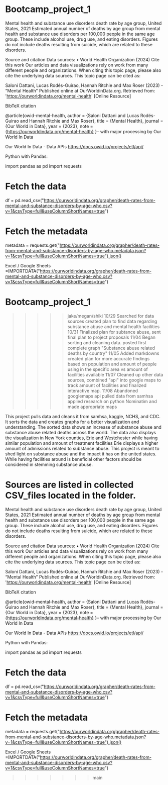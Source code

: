 # Bootcamp_project_1

Mental health and substance use disorders death rate by age group, United States, 2021
Estimated annual number of deaths by age group from mental health and substance use disorders per 100,000 people in the same age group. These include alcohol use, drug use, and eating disorders. Figures do not include deaths resulting from suicide, which are related to these disorders.


Source and citation
Data sources: 
•	World Health Organization (2024)
 Cite this work
Our articles and data visualizations rely on work from many different people and organizations. When citing this topic page, please also cite the underlying data sources. This topic page can be cited as:

Saloni Dattani, Lucas Rodés-Guirao, Hannah Ritchie and Max Roser (2023) - “Mental Health” Published online at OurWorldinData.org. Retrieved from: 'https://ourworldindata.org/mental-health' [Online Resource]

BibTeX citation

@article{owid-mental-health,
    author = {Saloni Dattani and Lucas Rodés-Guirao and Hannah Ritchie and Max Roser},
    title = {Mental Health},
    journal = {Our World in Data},
    year = {2023},
    note = {https://ourworldindata.org/mental-health}
}– with major processing by Our World In Data

Our World In Data - Data APIs
https://docs.owid.io/projects/etl/api/

Python with Pandas:

import pandas as pd
import requests

# Fetch the data
df = pd.read_csv("https://ourworldindata.org/grapher/death-rates-from-mental-and-substance-disorders-by-age-who.csv?v=1&csvType=full&useColumnShortNames=true")

# Fetch the metadata
metadata = requests.get("https://ourworldindata.org/grapher/death-rates-from-mental-and-substance-disorders-by-age-who.metadata.json?v=1&csvType=full&useColumnShortNames=true").json()

Excel / Google Sheets
=IMPORTDATA("https://ourworldindata.org/grapher/death-rates-from-mental-and-substance-disorders-by-age-who.csv?v=1&csvType=full&useColumnShortNames=true")
# Bootcamp_project_1
>>>>> jake/megan/shiki
10/29 Searched for data sources created plan to find data regarding substance abuse and mental health facilities
10/31 Finalized plan for subtance abuse, sent final plan to project proposals
11/04 Began sorting and cleaning data. posted first complete graph "Substance abuse related deaths by country"
11/05 Added markdowns created plan for more accurate findings based on population and amount of people using in the specific area vs amount of facilities available
11/07 Cleaned up other data sources, combined "api" into google maps to track amount of facilities and finalized interactive map.
11/08 Abandoned googlemaps api pulled data from samhsa applied research on python Nominatim and made appropriate maps

This project pulls data and cleans it from samhsa, kaggle, NCHS, and CDC. It sorts the data and creates graphs for a better visualization and understanding. 
The sorted data shows an increase of substance abuse and substance abuse related deaths across the world. The data also displays the visualization in New York counties, 
Erie and Westchester while having similar population and amount of treatment facilities Erie displays a higher amount of admissions related to substance abuse. 
This project is meant to shed light on substance abuse and the impact it has on the united states. While having facilities around is beneficial other factors should be considered
in stemming substance abuse. 

Sources are listed in collected CSV_files located in the folder.
=======

Mental health and substance use disorders death rate by age group, United States, 2021
Estimated annual number of deaths by age group from mental health and substance use disorders per 100,000 people in the same age group. These include alcohol use, drug use, and eating disorders. Figures do not include deaths resulting from suicide, which are related to these disorders.


Source and citation
Data sources: 
•	World Health Organization (2024)
 Cite this work
Our articles and data visualizations rely on work from many different people and organizations. When citing this topic page, please also cite the underlying data sources. This topic page can be cited as:

Saloni Dattani, Lucas Rodés-Guirao, Hannah Ritchie and Max Roser (2023) - “Mental Health” Published online at OurWorldinData.org. Retrieved from: 'https://ourworldindata.org/mental-health' [Online Resource]

BibTeX citation

@article{owid-mental-health,
    author = {Saloni Dattani and Lucas Rodés-Guirao and Hannah Ritchie and Max Roser},
    title = {Mental Health},
    journal = {Our World in Data},
    year = {2023},
    note = {https://ourworldindata.org/mental-health}
}– with major processing by Our World In Data

Our World In Data - Data APIs
https://docs.owid.io/projects/etl/api/

Python with Pandas:

import pandas as pd
import requests

# Fetch the data
df = pd.read_csv("https://ourworldindata.org/grapher/death-rates-from-mental-and-substance-disorders-by-age-who.csv?v=1&csvType=full&useColumnShortNames=true")

# Fetch the metadata
metadata = requests.get("https://ourworldindata.org/grapher/death-rates-from-mental-and-substance-disorders-by-age-who.metadata.json?v=1&csvType=full&useColumnShortNames=true").json()

Excel / Google Sheets
=IMPORTDATA("https://ourworldindata.org/grapher/death-rates-from-mental-and-substance-disorders-by-age-who.csv?v=1&csvType=full&useColumnShortNames=true")

>>>>>>> main

